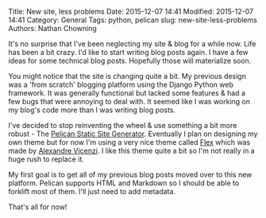 Title: New site, less problems
Date: 2015-12-07 14:41
Modified: 2015-12-07 14:41
Category: General
Tags: python, pelican
slug: new-site-less-problems
Authors: Nathan Chowning

It's no surprise that I've been neglecting my site & blog for a while now. Life has been a bit crazy. I'd like to start writing blog posts again. I have a few ideas for some technical blog posts. Hopefully those will materialize soon.

You might notice that the site is changing quite a bit. My previous design was a 'from scratch' blogging platform using the Django Python web framework. It was generally functional but lacked some features & had a few bugs that were annoying to deal with. It seemed like I was working on my blog's code more than I was writing blog posts.

I've decided to stop reinventing the wheel & use something a bit more robust - The [Pelican Static Site Generator](http://getpelican.com). Eventually I plan on designing my own theme but for now I'm using a very nice theme called [Flex](https://github.com/alexandrevicenzi/Flex) which was made by [Alexandre Vicenzi](http://alexandrevicenzi.com/). I like this theme quite a bit so I'm not really in a huge rush to replace it.

My first goal is to get all of my previous blog posts moved over to this new platform. Pelican supports HTML and Markdown so I should be able to forklift most of them. I'll just need to add metadata.

That's all for now!
